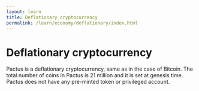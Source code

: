 ```yaml
---
layout: learn
title: Deflationary cryptocurrency
permalink: /learn/economy/deflationary/index.html
---
```


# Deflationary cryptocurrency

Pactus is a deflationary cryptocurrency, same as in the case of Bitcoin. The total number of coins in
Pactus is 21 million and it is set at genesis time. Pactus does not have any pre-minted token or
privileged account.
